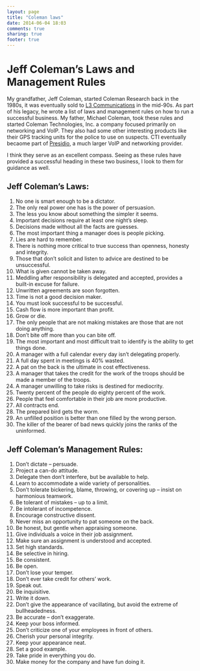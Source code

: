 ```yaml
---
layout: page
title: "Coleman laws"
date: 2014-06-04 18:03
comments: true
sharing: true
footer: true
---
```


# Jeff Coleman’s Laws and Management Rules

My grandfather, Jeff Coleman, started Coleman Research back in the 1980s, it was eventually sold to [L3 Communications](http://www.coleman-aerospace.com/about.htm) in the mid-90s.  As part of his legacy, he wrote a list of laws and management rules on how to run a successful business.  My father, Michael Coleman, took these rules and started Coleman Technologies, Inc. a company focused primarily on networking and VoIP.  They also had some other interesting products like their GPS tracking units for the police to use on suspects.  CTI eventually becaome part of [Presidio](www.presidio.com), a much larger VoIP and networking provider.

I think they serve as an excellent compass.  Seeing as these rules have provided a successful heading in these two business, I look to them for guidance as well.

## Jeff Coleman’s Laws:
1. No one is smart enough to be a dictator.
2. The only real power one has is the power of persuasion.
3. The less you know about something the simpler it seems.
4. Important decisions require at least one night’s sleep.
5. Decisions made without all the facts are guesses.
6. The most important thing a manager does is people picking.
7. Lies are hard to remember.
8. There is nothing more critical to true success than openness, honesty and integrity.
9. Those that don’t solicit and listen to advice are destined to be unsuccessful.
10. What is given cannot be taken away.
11. Meddling after responsibility is delegated and accepted, provides a built-in excuse for failure.
12. Unwritten agreements are soon forgotten.
13. Time is not a good decision maker.
14. You must look successful to be successful.
15. Cash flow is more important than profit.
16. Grow or die.
17. The only people that are not making mistakes are those that are not doing anything.
18. Don’t bite off more than you can bite off.
19. The most important and most difficult trait to identify is the ability to get things done.
20. A manager with a full calendar every day isn’t delegating properly.
21. A full day spent in meetings is 40% wasted.
22. A pat on the back is the ultimate in cost effectiveness.
23. A manager that takes the credit for the work of the troops should be made a member of the troops.
24. A manager unwilling to take risks is destined for mediocrity.
25. Twenty percent of the people do eighty percent of the work.
26. People that feel comfortable in their job are more productive.
27. All contracts end.
28. The prepared bird gets the worm.
29. An unfilled position is better than one filled by the wrong person.
30. The killer of the bearer of bad news quickly joins the ranks of the uninformed.

## Jeff Coleman’s Management Rules:
1. Don’t dictate – persuade.
2. Project a can-do attitude.
3. Delegate then don’t interfere, but be available to help.
4. Learn to accommodate a wide variety of personalities.
5. Don’t tolerate bickering, blame, throwing, or covering up – insist on harmonious teamwork.
6. Be tolerant of mistakes – up to a limit.
7. Be intolerant of incompetence.
8. Encourage constructive dissent.
9. Never miss an opportunity to pat someone on the back.
10. Be honest, but gentle when appraising someone.
11. Give individuals a voice in their job assignment.
12. Make sure an assignment is understood and accepted.
13. Set high standards.
14. Be selective in hiring.
15. Be consistent.
16. Be open.
17. Don’t lose your temper.
18. Don’t ever take credit for others’ work.
19. Speak out.
20. Be inquisitive.
21. Write it down.
22. Don’t give the appearance of vacillating, but avoid the extreme of bullheadedness.
23. Be accurate – don’t exaggerate.
24. Keep your boss informed.
25. Don’t criticize one of your employees in front of others.
26. Cherish your personal integrity.
27. Keep your appearance neat.
28. Set a good example.
29. Take pride in everything you do.
30. Make money for the company and have fun doing it.